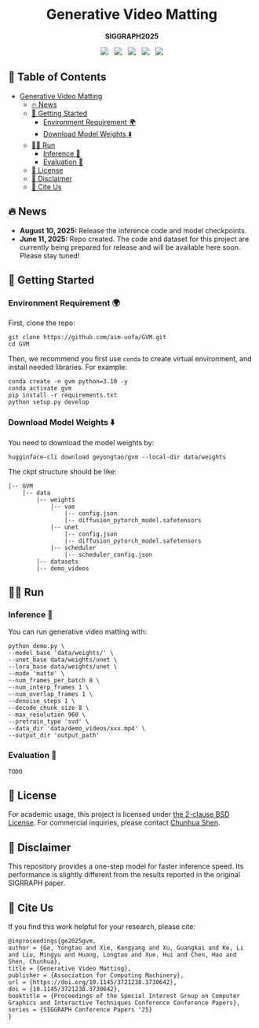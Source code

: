 <div align="center">
<div style="text-align: center;">
    <h1>Generative Video Matting</h1>
</div>

**SIGGRAPH2025**

<p align="center">
<a href='https://yongtaoge.github.io/project/gvm'><img src='https://img.shields.io/badge/Project-Page-Green'></a> &nbsp;
<a href="https://arxiv.org/abs/2508.07905"><img src="https://img.shields.io/badge/arXiv-2508.07905-b31b1b.svg"></a> &nbsp;
<a href="https://github.com/aim-uofa/GVM"><img src="https://img.shields.io/badge/GitHub-Code-black?logo=github"></a> &nbsp;
<a href='https://huggingface.co/datasets/geyongtao/SynHairMan'><img src='https://img.shields.io/badge/%F0%9F%A4%97%20Hugging%20Face-Dataset-blue'></a> &nbsp;
<a href="https://huggingface.co/geyongtao/gvm"><img src="https://img.shields.io/badge/%F0%9F%A4%97%20Hugging%20Face-Model-blue"></a>
</p>

</div>


##  📖 Table of Contents

- [Generative Video Matting](#-generative-video-matting)
  - [🔥 News](#-news)
  - [🚀 Getting Started](#-getting-started)
    - [Environment Requirement 🌍](#environment-requirement-)
    - [Download Model Weights ⬇️](#download-️model-weights-)
  - [🏃🏼 Run](#-run)
    - [Inference 📜](#inference-)
    - [Evaluation 📏](#evaluation-)
  - [🎫 License](#-license)
  - [📢 Disclaimer](#-disclaimer)
  - [🤝 Cite Us](#-cite-us)

## 🔥 News
- **August 10, 2025:** Release the inference code and model checkpoints.
- **June 11, 2025:** Repo created. The code and dataset for this project are currently being prepared for release and will be available here soon. Please stay tuned!


## 🚀 Getting Started

### Environment Requirement 🌍

First, clone the repo:

```
git clone https://github.com/aim-uofa/GVM.git
cd GVM
```

Then, we recommend you first use `conda` to create virtual environment, and install needed libraries. For example:

```
conda create -n gvm python=3.10 -y
conda activate gvm
pip install -r requirements.txt
python setup.py develop
```

### Download Model Weights ⬇️

You need to download the model weights by:

```
hugginface-cli download geyongtao/gvm --local-dir data/weights
```

The ckpt structure should be like:

```
|-- GVM    
    |-- data
        |-- weights
            |-- vae
                |-- config.json
                |-- diffusion_pytorch_model.safetensors
            |-- unet
                |-- config.json
                |-- diffusion_pytorch_model.safetensors
            |-- scheduler
                |-- scheduler_config.json  
        |-- datasets
        |-- demo_videos
```



## 🏃🏼 Run

### Inference 📜

You can run generative video matting with:

```
python demo.py \
--model_base 'data/weights/' \
--unet_base data/weights/unet \
--lora_base data/weights/unet \
--mode 'matte' \
--num_frames_per_batch 8 \
--num_interp_frames 1 \
--num_overlap_frames 1 \
--denoise_steps 1 \
--decode_chunk_size 8 \
--max_resolution 960 \
--pretrain_type 'svd' \
--data_dir 'data/demo_videos/xxx.mp4' \
--output_dir 'output_path'
```


### Evaluation 📏

```
TODO
```


## 🎫 License

For academic usage, this project is licensed under [the 2-clause BSD License](LICENSE). For commercial inquiries, please contact [Chunhua Shen](mailto:chhshen@gmail.com).


## 📢 Disclaimer

This repository provides a one-step model for faster inference speed. Its performance is slightly different from the results reported in the original SIGRRAPH paper.

## 🤝 Cite Us

If you find this work helpful for your research, please cite:
```
@inproceedings{ge2025gvm,
author = {Ge, Yongtao and Xie, Kangyang and Xu, Guangkai and Ke, Li and Liu, Mingyu and Huang, Longtao and Xue, Hui and Chen, Hao and Shen, Chunhua},
title = {Generative Video Matting},
publisher = {Association for Computing Machinery},
url = {https://doi.org/10.1145/3721238.3730642},
doi = {10.1145/3721238.3730642},
booktitle = {Proceedings of the Special Interest Group on Computer Graphics and Interactive Techniques Conference Conference Papers},
series = {SIGGRAPH Conference Papers '25}
}
```